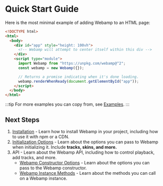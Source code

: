# Quick Start Guide

Here is the most minimal example of adding Webamp to an HTML page:

```html
<!DOCTYPE html>
<html>
  <body>
    <div id="app" style="height: 100vh">
      <!-- Webamp will attempt to center itself within this div -->
    </div>
    <script type="module">
      import Webamp from "https://unpkg.com/webamp@^2";
      const webamp = new Webamp({});

      // Returns a promise indicating when it's done loading.
      webamp.renderWhenReady(document.getElementById("app"));
    </script>
  </body>
</html>
```

:::tip
For more examples you can copy from, see [Examples](./04_examples.md).
:::

## Next Steps

1. [Installation](./02_install.md) - Learn how to install Webamp in your project, including how to use it with npm or a CDN.
2. [Initialization Options](./03_initialization.md) - Learn about the options you can pass to Webamp when initializing it. Include **tracks, skins, and more.**
3. API - Learn about the Webamp API, including how to control playback, add tracks, and more.
   - [Webamp Constructor Options](./06_API/02_webamp-constructor.md) - Learn about the options you can pass to the Webamp constructor.
   - [Webamp Instance Methods](./06_API/03_instance-methods.md) - Learn about the methods you can call on a Webamp instance.
